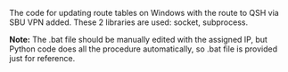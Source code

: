 The code for updating route tables on Windows with the route to QSH via SBU VPN added. These 2 libraries are used: socket, subprocess.

<b>Note:</b> The .bat file should be manually edited with the assigned IP, but Python code does all the procedure automatically, so .bat file is provided just for reference.
